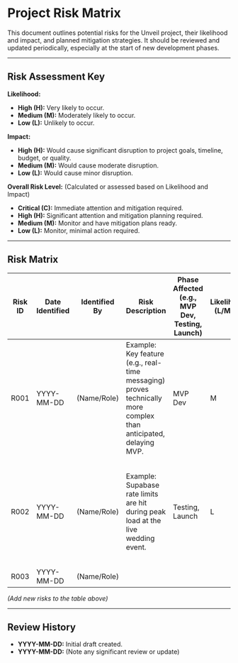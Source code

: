 # Project Risk Matrix

This document outlines potential risks for the Unveil project, their likelihood and impact, and planned mitigation strategies. It should be reviewed and updated periodically, especially at the start of new development phases.

---

## Risk Assessment Key

**Likelihood:**
- **High (H):** Very likely to occur.
- **Medium (M):** Moderately likely to occur.
- **Low (L):** Unlikely to occur.

**Impact:**
- **High (H):** Would cause significant disruption to project goals, timeline, budget, or quality.
- **Medium (M):** Would cause moderate disruption.
- **Low (L):** Would cause minor disruption.

**Overall Risk Level:** (Calculated or assessed based on Likelihood and Impact)
- **Critical (C):** Immediate attention and mitigation required.
- **High (H):** Significant attention and mitigation planning required.
- **Medium (M):** Monitor and have mitigation plans ready.
- **Low (L):** Monitor, minimal action required.

---

## Risk Matrix

| Risk ID | Date Identified | Identified By | Risk Description                                  | Phase Affected (e.g., MVP Dev, Testing, Launch) | Likelihood (L/M/H) | Impact (L/M/H) | Overall Risk (L/M/H/C) | Mitigation Strategy                                                                 | Contingency Plan                                                                  | Owner          | Status (Open, Mitigating, Monitoring, Closed) |
|---------|-----------------|---------------|---------------------------------------------------|-------------------------------------------------|--------------------|----------------|------------------------|-------------------------------------------------------------------------------------|-----------------------------------------------------------------------------------|----------------|---------------------------------------------|
| R001    | YYYY-MM-DD      | (Name/Role)   | Example: Key feature (e.g., real-time messaging) proves technically more complex than anticipated, delaying MVP. | MVP Dev                                         | M                  | H              | H                      | Allocate extra R&D time upfront for complex features; break down into smaller, manageable tasks. | Simplify MVP feature set; communicate delay transparently if unavoidable.         | Project Lead   | Open                                        |
| R002    | YYYY-MM-DD      | (Name/Role)   | Example: Supabase rate limits are hit during peak load at the live wedding event.                   | Testing, Launch                                 | L                  | H              | M                      | Optimize queries; implement caching; monitor Supabase usage dashboards; consider plan upgrade if necessary. | Have a plan to quickly identify and resolve bottlenecks; inform users of temporary issues. | Tech Lead      | Monitoring                                  |
| R003    | YYYY-MM-DD      | (Name/Role)   |                                                   |                                                 |                    |                |                        |                                                                                     |                                                                                   |                |                                             |

*(Add new risks to the table above)*

---

## Review History

- **YYYY-MM-DD:** Initial draft created.
- **YYYY-MM-DD:** (Note any significant review or update) 